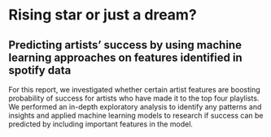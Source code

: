 # Rising star or just a dream?
## Predicting artists’ success by using machine learning approaches on features identified in spotify data

For this report, we investigated whether certain artist features are boosting probability of success for artists who have made it to the top four playlists. We performed an in-depth exploratory analysis to identify any patterns and insights and applied machine learning models to research if success can be predicted by including important features in the model.
